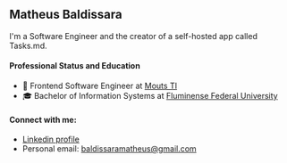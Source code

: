 ## Matheus Baldissara
I'm a Software Engineer and the creator of a self-hosted app called Tasks.md.

#### Professional Status and Education
- 💼 Frontend Software Engineer at [Mouts TI](https://mouts.info/)
- 🎓 Bachelor of Information Systems at [Fluminense Federal University](https://www.uff.br/) 

#### Connect with me:
- [Linkedin profile](https://linkedin.com/in/baldissaramatheus)
- Personal email: baldissaramatheus@gmail.com
